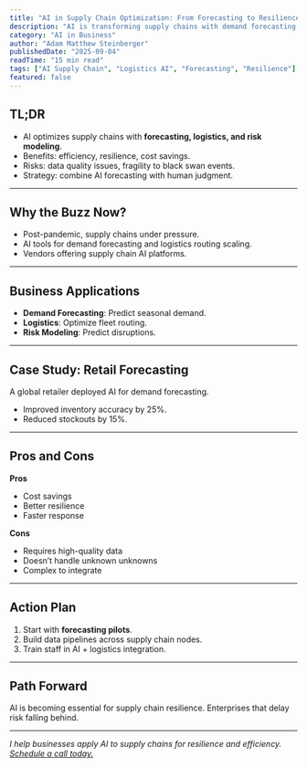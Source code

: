 ```yaml
---
title: "AI in Supply Chain Optimization: From Forecasting to Resilience"
description: "AI is transforming supply chains with demand forecasting, logistics optimization, and risk management. Learn how to apply it in your enterprise."
category: "AI in Business"
author: "Adam Matthew Steinberger"
publishedDate: "2025-09-04"
readTime: "15 min read"
tags: ["AI Supply Chain", "Logistics AI", "Forecasting", "Resilience"]
featured: false
---
```


## TL;DR
- AI optimizes supply chains with **forecasting, logistics, and risk modeling**.  
- Benefits: efficiency, resilience, cost savings.  
- Risks: data quality issues, fragility to black swan events.  
- Strategy: combine AI forecasting with human judgment.  

---

## Why the Buzz Now?

- Post-pandemic, supply chains under pressure.  
- AI tools for demand forecasting and logistics routing scaling.  
- Vendors offering supply chain AI platforms.  

---

## Business Applications

- **Demand Forecasting**: Predict seasonal demand.  
- **Logistics**: Optimize fleet routing.  
- **Risk Modeling**: Predict disruptions.  

---

## Case Study: Retail Forecasting

A global retailer deployed AI for demand forecasting.  
- Improved inventory accuracy by 25%.  
- Reduced stockouts by 15%.  

---

## Pros and Cons

**Pros**  
- Cost savings  
- Better resilience  
- Faster response  

**Cons**  
- Requires high-quality data  
- Doesn’t handle unknown unknowns  
- Complex to integrate  

---

## Action Plan

1. Start with **forecasting pilots**.  
2. Build data pipelines across supply chain nodes.  
3. Train staff in AI + logistics integration.  

---

## Path Forward

AI is becoming essential for supply chain resilience. Enterprises that delay risk falling behind.  

---

*I help businesses apply AI to supply chains for resilience and efficiency. [Schedule a call today.](/services/ai-consulting)*
